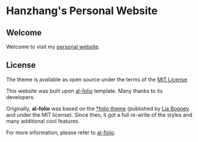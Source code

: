 # Hanzhang's Personal Website

## Welcome

Welcome to visit my [personal website](https://hanzhangshen03.github.io/).

## License

The theme is available as open source under the terms of the [MIT License](https://github.com/alshedivat/al-folio/blob/master/LICENSE).

This website was built upon [al-folio](https://github.com/alshedivat/al-folio) template. Many thanks to its developers.

Originally, **al-folio** was based on the [\*folio theme](https://github.com/bogoli/-folio) (published by [Lia Bogoev](https://liabogoev.com) and under the MIT license). Since then, it got a full re-write of the styles and many additional cool features.

For more information, please refer to [al-folio](https://github.com/alshedivat/al-folio).
